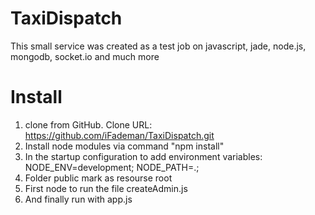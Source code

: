 TaxiDispatch
============
This small service was created as a test job on javascript, jade, node.js, mongodb, socket.io and much more

Install
============
1. clone from GitHub. Clone URL: https://github.com/iFademan/TaxiDispatch.git
2. Install node modules via command "npm install"
3. In the startup configuration to add environment variables: NODE_ENV=development; NODE_PATH=.;
4. Folder public mark as resourse root
5. First node to run the file createAdmin.js
6. And finally run with app.js
